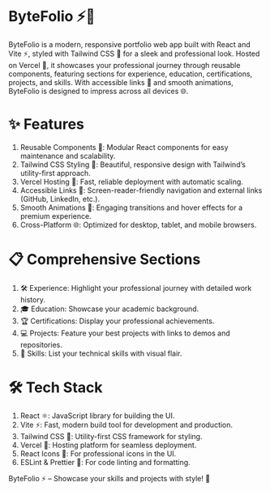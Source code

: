 # ByteFolio ⚡🎨

ByteFolio is a modern, responsive portfolio web app built with React and Vite ⚡, styled with Tailwind CSS 🎨 for a sleek and professional look. Hosted on Vercel 🚀, it showcases your professional journey through reusable components, featuring sections for experience, education, certifications, projects, and skills. With accessible links 🔗 and smooth animations, ByteFolio is designed to impress across all devices 🌐.

# ✨ Features

1. Reusable Components 🧩: Modular React components for easy maintenance and scalability.
2. Tailwind CSS Styling 🎨: Beautiful, responsive design with Tailwind’s utility-first approach.
3. Vercel Hosting 🚀: Fast, reliable deployment with automatic scaling.
4. Accessible Links 🔗: Screen-reader-friendly navigation and external links (GitHub, LinkedIn, etc.).
5. Smooth Animations 🎉: Engaging transitions and hover effects for a premium experience.
6. Cross-Platform 🌐: Optimized for desktop, tablet, and mobile browsers.

# 📋 Comprehensive Sections 

1. 🛠️ Experience: Highlight your professional journey with detailed work history.
2. 🎓 Education: Showcase your academic background.
3. 🏆 Certifications: Display your professional achievements.
4. 💻 Projects: Feature your best projects with links to demos and repositories.
5. 🧠 Skills: List your technical skills with visual flair.


# 🛠️ Tech Stack

1. React ⚛️: JavaScript library for building the UI.
2. Vite ⚡: Fast, modern build tool for development and production.
3. Tailwind CSS 🎨: Utility-first CSS framework for styling.
4. Vercel 🚀: Hosting platform for seamless deployment.
5. React Icons 🎨: For professional icons in the UI.
6. ESLint & Prettier 🧹: For code linting and formatting.



ByteFolio ⚡ – Showcase your skills and projects with style! 🚀

